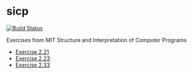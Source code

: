 sicp
====
[![Build Status](https://travis-ci.org/philippegabriel/sicp.png)](https://travis-ci.org/philippegabriel/sicp)

Exercises from MIT Structure and Interpretation  of Computer Programs

* [Exercise 2.21](http://mitpress.mit.edu/sicp/full-text/book/book-Z-H-15.html#%_thm_2.21)
* [Exercise 2.23](http://mitpress.mit.edu/sicp/full-text/book/book-Z-H-15.html#%_thm_2.23)
* [Exercise 2.33](http://mitpress.mit.edu/sicp/full-text/book/book-Z-H-15.html#%_thm_2.33)

